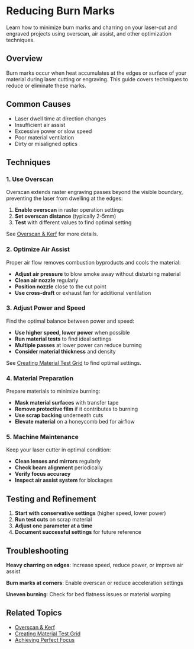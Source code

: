 # Reducing Burn Marks

Learn how to minimize burn marks and charring on your laser-cut and engraved projects using overscan, air assist, and other optimization techniques.

## Overview

Burn marks occur when heat accumulates at the edges or surface of your material during laser cutting or engraving. This guide covers techniques to reduce or eliminate these marks.

## Common Causes

- Laser dwell time at direction changes
- Insufficient air assist
- Excessive power or slow speed
- Poor material ventilation
- Dirty or misaligned optics

## Techniques

### 1. Use Overscan

Overscan extends raster engraving passes beyond the visible boundary, preventing the laser from dwelling at the edges:

1. **Enable overscan** in raster operation settings
2. **Set overscan distance** (typically 2-5mm)
3. **Test** with different values to find optimal setting

See [Overscan & Kerf](../features/overscan-kerf.md) for more details.

### 2. Optimize Air Assist

Proper air flow removes combustion byproducts and cools the material:

- **Adjust air pressure** to blow smoke away without disturbing material
- **Clean air nozzle** regularly
- **Position nozzle** close to the cut point
- **Use cross-draft** or exhaust fan for additional ventilation

### 3. Adjust Power and Speed

Find the optimal balance between power and speed:

- **Use higher speed, lower power** when possible
- **Run material tests** to find ideal settings
- **Multiple passes** at lower power can reduce burning
- **Consider material thickness** and density

See [Creating Material Test Grid](creating-material-test-grid.md) to find optimal settings.

### 4. Material Preparation

Prepare materials to minimize burning:

- **Mask material surfaces** with transfer tape
- **Remove protective film** if it contributes to burning
- **Use scrap backing** underneath cuts
- **Elevate material** on a honeycomb bed for airflow

### 5. Machine Maintenance

Keep your laser cutter in optimal condition:

- **Clean lenses and mirrors** regularly
- **Check beam alignment** periodically
- **Verify focus accuracy**
- **Inspect air assist system** for blockages

## Testing and Refinement

1. **Start with conservative settings** (higher speed, lower power)
2. **Run test cuts** on scrap material
3. **Adjust one parameter at a time**
4. **Document successful settings** for future reference

## Troubleshooting

**Heavy charring on edges**: Increase speed, reduce power, or improve air assist

**Burn marks at corners**: Enable overscan or reduce acceleration settings

**Uneven burning**: Check for bed flatness issues or material warping

## Related Topics

- [Overscan & Kerf](../features/overscan-kerf.md)
- [Creating Material Test Grid](creating-material-test-grid.md)
- [Achieving Perfect Focus](achieving-perfect-focus.md)
